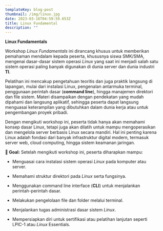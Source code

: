 ```yaml
---
templateKey: blog-post
thumbnail: /img/linux.jpg
date: 2023-03-16T04:59:59.653Z
title: Linux Fundamental
description: ""
---
```


**Linux Fundamentals**

Workshop *Linux Fundamentals* ini dirancang khusus untuk memberikan pemahaman mendalam kepada peserta, khususnya siswa SMK/SMA, mengenai dasar-dasar sistem operasi *Linux* yang saat ini menjadi salah satu sistem operasi paling banyak digunakan di dunia server dan dunia industri **TI**.

Pelatihan ini mencakup pengetahuan teoritis dan juga praktik langsung di lapangan, mulai dari instalasi Linux, pengenalan antarmuka terminal, penggunaan perintah dasar (**command line**), hingga manajemen direktori dan file sistem. Materi disampaikan dengan pendekatan yang mudah dipahami dan langsung aplikatif, sehingga peserta dapat langsung menguasai keterampilan yang dibutuhkan dalam dunia kerja atau untuk pengembangan proyek pribadi.

Dengan mengikuti workshop ini, peserta tidak hanya akan memahami konsep dasar Linux, tetapi juga akan dilatih untuk mampu mengoperasikan dan mengelola server berbasis Linux secara mandiri. Hal ini penting karena Linux adalah fondasi dari banyak infrastruktur digital modern, termasuk server web, cloud computing, hingga sistem keamanan jaringan.

**🎯 Goal:**
Setelah mengikuti workshop ini, peserta diharapkan mampu:

- Menguasai cara instalasi sistem operasi *Linux* pada komputer atau server.

- Memahami struktur direktori pada *Linux* serta fungsinya.

- Menggunakan command line interface (**CLI**) untuk menjalankan perintah-perintah dasar.

- Melakukan pengelolaan file dan folder melalui terminal.

- Menjalankan tugas administrasi dasar sistem *Linux*.

- Mempersiapkan diri untuk sertifikasi atau pelatihan lanjutan seperti LPIC-1 atau *Linux* Essentials.

